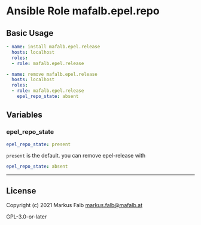 # Ansible Role mafalb.epel.repo



## Basic Usage

```yaml
- name: install mafalb.epel.release
  hosts: localhost
  roles:
  - role: mafalb.epel.release
```

```yaml
- name: remove mafalb.epel.release
  hosts: localhost
  roles:
  - role: mafalb.epel.release
    epel_repo_state: absent
```

## Variables

### epel_repo_state

```yaml
epel_repo_state: present
```

```present``` is the default. you can remove epel-release with

```yaml
epel_repo_state: absent
```

---

## License

Copyright (c) 2021 Markus Falb <markus.falb@mafalb.at>

GPL-3.0-or-later
